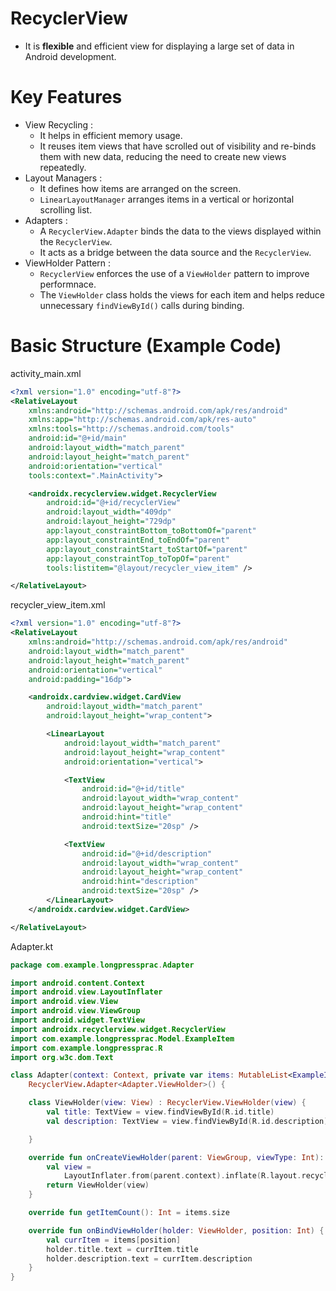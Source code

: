 # RecyclerView
- It is **flexible** and efficient view for displaying a large set of data in Android development.

# Key Features
- View Recycling :
  - It helps in efficient memory usage.
  - It reuses item views that have scrolled out of visibility and re-binds them with new data, reducing the need to create new views repeatedly.
- Layout Managers :
  - It defines how items are arranged on the screen.
  - `LinearLayoutManager` arranges items in a vertical or horizontal scrolling list.
- Adapters :
  - A `RecyclerView.Adapter` binds the data to the views displayed within the `RecyclerView`.
  - It acts as a bridge between the data source and the `RecyclerView`.
- ViewHolder Pattern :
  - `RecyclerView` enforces the use of a `ViewHolder` pattern to improve performnace.
  - The `ViewHolder` class holds the views for each item and helps reduce unnecessary `findViewById()` calls during binding.

# Basic Structure (Example Code)
activity_main.xml
```xml
<?xml version="1.0" encoding="utf-8"?>
<RelativeLayout
    xmlns:android="http://schemas.android.com/apk/res/android"
    xmlns:app="http://schemas.android.com/apk/res-auto"
    xmlns:tools="http://schemas.android.com/tools"
    android:id="@+id/main"
    android:layout_width="match_parent"
    android:layout_height="match_parent"
    android:orientation="vertical"
    tools:context=".MainActivity">

    <androidx.recyclerview.widget.RecyclerView
        android:id="@+id/recyclerView"
        android:layout_width="409dp"
        android:layout_height="729dp"
        app:layout_constraintBottom_toBottomOf="parent"
        app:layout_constraintEnd_toEndOf="parent"
        app:layout_constraintStart_toStartOf="parent"
        app:layout_constraintTop_toTopOf="parent"
        tools:listitem="@layout/recycler_view_item" />

</RelativeLayout>
```

recycler_view_item.xml
```xml
<?xml version="1.0" encoding="utf-8"?>
<RelativeLayout
    xmlns:android="http://schemas.android.com/apk/res/android"
    android:layout_width="match_parent"
    android:layout_height="match_parent"
    android:orientation="vertical"
    android:padding="16dp">

    <androidx.cardview.widget.CardView
        android:layout_width="match_parent"
        android:layout_height="wrap_content">

        <LinearLayout
            android:layout_width="match_parent"
            android:layout_height="wrap_content"
            android:orientation="vertical">

            <TextView
                android:id="@+id/title"
                android:layout_width="wrap_content"
                android:layout_height="wrap_content"
                android:hint="title"
                android:textSize="20sp" />

            <TextView
                android:id="@+id/description"
                android:layout_width="wrap_content"
                android:layout_height="wrap_content"
                android:hint="description"
                android:textSize="20sp" />
        </LinearLayout>
    </androidx.cardview.widget.CardView>

</RelativeLayout>
```
Adapter.kt
```kt
package com.example.longpressprac.Adapter

import android.content.Context
import android.view.LayoutInflater
import android.view.View
import android.view.ViewGroup
import android.widget.TextView
import androidx.recyclerview.widget.RecyclerView
import com.example.longpressprac.Model.ExampleItem
import com.example.longpressprac.R
import org.w3c.dom.Text

class Adapter(context: Context, private var items: MutableList<ExampleItem>) :
    RecyclerView.Adapter<Adapter.ViewHolder>() {

    class ViewHolder(view: View) : RecyclerView.ViewHolder(view) {
        val title: TextView = view.findViewById(R.id.title)
        val description: TextView = view.findViewById(R.id.description)

    }

    override fun onCreateViewHolder(parent: ViewGroup, viewType: Int): ViewHolder {
        val view =
            LayoutInflater.from(parent.context).inflate(R.layout.recycler_view_item, parent, false)
        return ViewHolder(view)
    }

    override fun getItemCount(): Int = items.size

    override fun onBindViewHolder(holder: ViewHolder, position: Int) {
        val currItem = items[position]
        holder.title.text = currItem.title
        holder.description.text = currItem.description
    }
}
```
